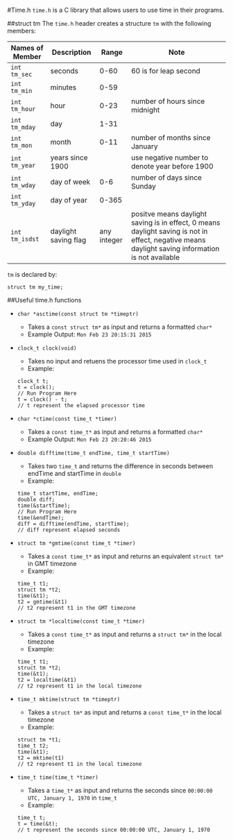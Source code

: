 #Time.h
`time.h` is a C library that allows users to use time in their programs.

##struct tm
The `time.h` header creates a structure `tm` with the following members:

| Names of Member | Description | Range | Note |
|-----------------------| --- | --- | --- |
| `int tm_sec` |  seconds | 0-60 | 60 is for leap second
| `int tm_min` |  minutes | 0-59 | |
| `int tm_hour` | hour | 0-23 | number of hours since midnight |
| `int tm_mday` | day | 1-31 | |
| `int tm_mon` | month | 0-11 | number of months since January |
| `int tm_year` | years since 1900 | | use negative number to denote year before 1900 |
| `int tm_wday` | day of week | 0-6 | number of days since Sunday |
| `int tm_yday` | day of year | 0-365 | |
| `int tm_isdst` | daylight saving flag | any integer | positve means daylight saving is in effect, 0 means daylight saving is not in effect, negative means daylight saving information is not available |

`tm` is declared by:
```
struct tm my_time;
```
##Useful time.h functions

* `char *asctime(const struct tm *timeptr)`
  * Takes a `const struct tm*` as input and returns a formatted `char*`
  * Example Output: `Mon Feb 23 20:15:31 2015`

* `clock_t clock(void)`
  * Takes no input and retuens the processor time used in `clock_t`
  * Example:
  ```
  clock_t t;
  t = clock();
  // Run Program Here
  t = clock() - t;
  // t represent the elapsed processor time
  ```

* `char *ctime(const time_t *timer)`
  * Takes a `const time_t*` as input and returns a formatted `char*`
  * Example Output: `Mon Feb 23 20:20:46 2015`

* `double difftime(time_t endTime, time_t startTime)`
  * Takes two `time_t` and returns the difference in seconds between endTime and startTime in `double`
  * Example:
  ```
  time_t startTime, endTime;
  double diff;
  time(&startTime);
  // Run Program Here
  time(&endTime);
  diff = difftime(endTime, startTime);
  // diff represent elapsed seconds
  ```

* `struct tm *gmtime(const time_t *timer)`
  * Takes a `const time_t*` as input and returns an equivalent `struct tm*` in GMT timezone
  * Example:
  ```
  time_t t1;
  struct tm *t2;
  time(&t1);
  t2 = gmtime(&t1)
  // t2 represent t1 in the GMT timezone
  ```

* `struct tm *localtime(const time_t *timer)`
  * Takes a `const time_t*` as input and returns a `struct tm*` in the local timezone
  * Example:
  ```
  time_t t1;
  struct tm *t2;
  time(&t1);
  t2 = localtime(&t1)
  // t2 represent t1 in the local timezone
  ```

* `time_t mktime(struct tm *timeptr)`
  * Takes a `struct tm*` as input and returns a `const time_t*` in the local timezone
  * Example:
  ```
  struct tm *t1;
  time_t t2;
  time(&t1);
  t2 = mktime(t1)
  // t2 represent t1 in the local timezone
  ```
  
* `time_t time(time_t *timer)`
  * Takes a `time_t*` as input and returns the seconds since `00:00:00 UTC, January 1, 1970` in `time_t`
  * Example:
  ```
  time_t t;
  t = time(&t);
  // t represent the seconds since 00:00:00 UTC, January 1, 1970
  ```